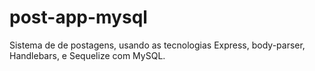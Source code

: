 # post-app-mysql
Sistema de de postagens, usando as tecnologias Express, body-parser, Handlebars,  e Sequelize com MySQL.
